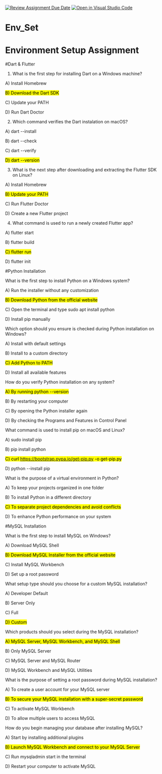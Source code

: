 [![Review Assignment Due Date](https://classroom.github.com/assets/deadline-readme-button-22041afd0340ce965d47ae6ef1cefeee28c7c493a6346c4f15d667ab976d596c.svg)](https://classroom.github.com/a/vnsr1XuU)
[![Open in Visual Studio Code](https://classroom.github.com/assets/open-in-vscode-2e0aaae1b6195c2367325f4f02e2d04e9abb55f0b24a779b69b11b9e10269abc.svg)](https://classroom.github.com/online_ide?assignment_repo_id=16998121&assignment_repo_type=AssignmentRepo)
# Env_Set

# Environment Setup Assignment

#Dart & Flutter

1. What is the first step for installing Dart on a Windows machine?

A) Install Homebrew

<mark>B) Download the Dart SDK

C) Update your PATH

D) Run Dart Doctor


2. Which command verifies the Dart instalation on macOS?

A) dart --install

B) dart --check

C) dart --verify

<mark>D) dart --version


3. What is the next step after downloading and extracting the Flutter SDK on Linux?

A) Install Homebrew

<mark>B) Update your PATH

C) Run Flutter Doctor

D) Create a new Flutter project


4. What command is used to run a newly created Flutter app?

A) flutter start

B) flutter build

<mark>C) flutter run

D) flutter init


#Python Installation

What is the first step to install Python on a Windows system?

A) Run the installer without any customization

<mark>B) Download Python from the official website

C) Open the terminal and type sudo apt install python

D) Install pip manually

Which option should you ensure is checked during Python installation on Windows?

A) Install with default settings

B) Install to a custom directory

<mark>C) Add Python to PATH

D) Install all available features

How do you verify Python installation on any system?

<mark>A) By running python --version

B) By restarting your computer

C) By opening the Python installer again

D) By checking the Programs and Features in Control Panel

What command is used to install pip on macOS and Linux?

A) sudo install pip

B) pip install python

<mark>C) curl https://bootstrap.pypa.io/get-pip.py -o get-pip.py

D) python --install pip

What is the purpose of a virtual environment in Python?

A) To keep your projects organized in one folder

B) To install Python in a different directory

<mark>C) To separate project dependencies and avoid conflicts

D) To enhance Python performance on your system

#MySQL Installation

What is the first step to install MySQL on Windows?

A) Download MySQL Shell

<mark>B) Download MySQL Installer from the official website

C) Install MySQL Workbench

D) Set up a root password

What setup type should you choose for a custom MySQL installation?

A) Developer Default

B) Server Only

C) Full

<mark>D) Custom

Which products should you select during the MySQL installation?

<mark>A) MySQL Server, MySQL Workbench, and MySQL Shell

B) Only MySQL Server

C) MySQL Server and MySQL Router

D) MySQL Workbench and MySQL Utilities

What is the purpose of setting a root password during MySQL installation?

A) To create a user account for your MySQL server

<mark>B) To secure your MySQL installation with a super-secret password

C) To activate MySQL Workbench

D) To allow multiple users to access MySQL

How do you begin managing your database after installing MySQL?

A) Start by installing additional plugins

<mark>B) Launch MySQL Workbench and connect to your MySQL Server

C) Run mysqladmin start in the terminal

D) Restart your computer to activate MySQL
